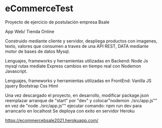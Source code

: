 # eCommerceTest
Proyecto de ejercicio de postulación empresa Bsale

App Web/ Tienda Online

Construido mediante cliente y servidor, despliega productos con imagenes, texto, valores que consumen a traves de una API REST, DATA mediante motor de bases de datos Mysql. 

Lenguajes, frameworks y herramientas utilizadas en Backend: 
Node Js
mysql
rutas mediate Express
cambios en tiempo real con Nodemon
Javascript. 

Lenguajes, frameworks y herramientas utilizadas en FrontEnd: 
Vanilla JS
jquery
Bootstrap
Css
Html

Una vez descargado el proyecto, en desarrollo, modificar package.json
reemplazar arranque de "start" por "dev" y colocar"nodemon ./src/app.js"" en vez de "node ./src/app.js""
 ejecutar comando: npm run dev para arrancarlo en localhost
Se deploya con exito en servidor Heroku 

https://ecommercebsale2021.herokuapp.com/







